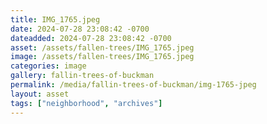 ```yaml
---
title: IMG_1765.jpeg
date: 2024-07-28 23:08:42 -0700
dateadded: 2024-07-28 23:08:42 -0700
asset: /assets/fallen-trees/IMG_1765.jpeg
image: /assets/fallen-trees/IMG_1765.jpeg
categories: image
gallery: fallin-trees-of-buckman
permalink: /media/fallin-trees-of-buckman/img-1765-jpeg
layout: asset
tags: ["neighborhood", "archives"]
--- 
```

